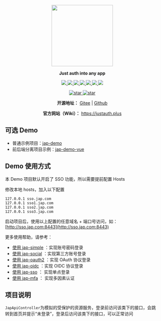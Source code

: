 <p align="center">
	<img src="https://images.gitee.com/uploads/images/2021/0218/094114_99925b8b_784199.png" width="200">
</p>
<p align="center">
	<strong>Just auth into any app</strong>
</p>
<p align="center">
	<a target="_blank" href="https://search.maven.org/search?q=jap">
	  <img src="https://img.shields.io/badge/Maven%20Central-1.0.0-blue" ></img>
	</a>
	<a target="_blank" href="https://gitee.com/yadong.zhang/JustAuth/blob/master/LICENSE">
	  <img src="https://img.shields.io/badge/license-LGPL%203.0-red" ></img>
	</a>
	<a target="_blank" href="https://apidoc.gitee.com/fujieid/jap" title="API文档">
	  <img src="https://img.shields.io/badge/Api%20Docs-1.0.0-orange" ></img>
	</a>
	<a target="_blank" href="https://justauth.plus" title="开发文档">
	  <img src="https://img.shields.io/badge/Docs-latest-blueviolet.svg" ></img>
	</a>
  <a target="_blank" href="https://codecov.io/gh/fujieid/jap" title="开发codecov档">
	  <img src="https://codecov.io/gh/fujieid/jap/branch/master/graph/badge.svg?token=WmfmgwxtnJ" ></img>
	</a>
  <a target="_blank" href="https://travis-ci.com/fujieid/jap" title="开发codecov档">
	  <img src="https://travis-ci.com/fujieid/jap.svg?branch=master&status=passed" ></img>
	</a>
	<a target="_blank" href="https://gitter.im/fujieid/JAP?utm_source=badge&utm_medium=badge&utm_campaign=pr-badge">
	  <img src="https://badges.gitter.im/fujieid/JAP.svg" ></img>
	</a>
</p>
<p align="center">
  <a target="_blank" href='https://gitee.com/fujieid/jap/stargazers'>
    <img src="https://gitee.com/fujieid/jap/badge/star.svg?theme=white" alt='star'></img>
  </a>
  <a target="_blank" href='https://github.com/fujieid/jap/stargazers'>
    <img src="https://img.shields.io/github/stars/fujieid/jap?style=social" alt='star'></img>
  </a>
</p>
<p align="center">
	<strong>开源地址：</strong> <a target="_blank" href='https://gitee.com/fujieid/jap'>Gitee</a> | <a target="_blank" href='https://github.com/fujieid/jap'>Github</a>
</p>
<p align="center">
	<strong>官方网站（Wiki）：</strong> <a target="_blank" href='https://justauth.plus'>https://justauth.plus</a>
</p>


## 可选 Demo

- 普通示例项目：[jap-demo](https://gitee.com/fujieid/jap-demo)
- 前后端分离项目示例：[jap-demo-vue](https://gitee.com/fujieid/jap-demo-vue)


## Demo 使用方式

本 Demo 项目默认开启了 SSO 功能，所以需要提前配置 Hosts

修改本地 hosts，加入以下配置

```
127.0.0.1 sso.jap.com
127.0.0.1 sso1.jap.com
127.0.0.1 sso2.jap.com
127.0.0.1 sso3.jap.com
```

启动项目后，使用以上配置的任意域名 + 端口号访问，如：[http://sso.jap.com:8443](http://sso.jap.com:8443)

更多使用帮助，请参考：

- [使用 jap-simple](https://justauth.plus/quickstart/jap-simple.html) ：实现账号密码登录
- [使用 jap-social](https://justauth.plus/quickstart/jap-social.html) ：实现第三方账号登录
- [使用 jap-oauth2](https://justauth.plus/quickstart/jap-oauth2.html) ：实现 OAuth 协议登录
- [使用 jap-oidc](https://justauth.plus/quickstart/jap-oidc.html) ：实现 OIDC 协议登录
- [使用 jap-sso](https://justauth.plus/quickstart/jap-sso.html) ： 实现单点登录
- [使用 jap-mfa](https://justauth.plus/quickstart/jap-mfa.html) ： 实现多因素认证

## 项目说明

`JapApiController`为模拟的受保护的资源服务，登录前访问该类下的接口，会跳转到首页并提示“未登录”，登录后访问该类下的接口，可以正常访问
